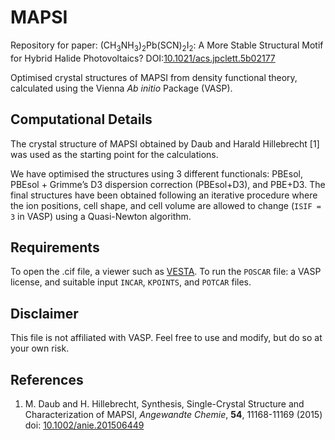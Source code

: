 # MAPSI

Repository for paper: (CH<sub>3</sub>NH<sub>3</sub>)<sub>2</sub>Pb(SCN)<sub>2</sub>I<sub>2</sub>: A More Stable Structural Motif for Hybrid Halide Photovoltaics?
DOI:[10.1021/acs.jpclett.5b02177](http://pubs.acs.org/doi/10.1021/acs.jpclett.5b02177)

Optimised crystal structures of MAPSI from density functional theory, calculated using the Vienna *Ab initio* Package (VASP).

Computational Details
-----------------------
The crystal structure of MAPSI obtained by Daub and Harald Hillebrecht [1] was used as the starting point for the calculations.

We have optimised the structures using 3 different functionals: PBEsol, PBEsol + Grimme’s D3 dispersion correction (PBEsol+D3), and PBE+D3.
The final structures have been obtained following an iterative procedure where the ion positions, cell shape, and cell volume are allowed to change (`ISIF = 3` in VASP) using a Quasi-Newton algorithm.

Requirements
------
To open the .cif file, a viewer such as [VESTA](http://jp-minerals.org/vesta/en/).
To run the `POSCAR` file: a VASP license, and suitable input `INCAR`, `KPOINTS`, and `POTCAR` files.

Disclaimer
------
This file is not affiliated with VASP. Feel free to use and modify, but do so at your own risk.

References
-------
1. M. Daub and H. Hillebrecht, Synthesis, Single-Crystal Structure and Characterization of MAPSI, *Angewandte Chemie*, **54**, 11168-11169 (2015) doi: [10.1002/anie.201506449](http://onlinelibrary.wiley.com/doi/10.1002/anie.201506449/abstract)
